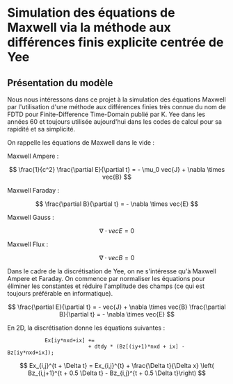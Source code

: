 # Simulation des équations de Maxwell via la méthode aux différences finis explicite centrée de Yee

## Présentation du modèle

Nous nous intéressons dans ce projet à la simulation des équations Maxwell par l'utilisation d'une méthode aux différences finies très connue du nom de FDTD pour Finite-Difference Time-Domain publié par K. Yee dans les années 60 et toujours utilisée aujourd'hui dans les codes de calcul pour sa rapidité et sa simplicité.

On rappelle les équations de Maxwell dans le vide :

Maxwell Ampere :

$$
\frac{1}{c^2} \frac{\partial E}{\partial t}  = - \mu_0 vec{J} + \nabla \times vec{B}
$$

Maxwell Faraday :

$$
\frac{\partial B}{\partial t} = - \nabla \times vec{E}
$$

Maxwell Gauss :

$$
\nabla \cdot vec{E} = 0
$$

Maxwell Flux :

$$
\nabla \cdot vec{B} = 0
$$

Dans le cadre de la discrétisation de Yee, on ne s'intéresse qu'à Maxwell Ampere et Faraday. On commence par normaliser les équations pour éliminer les constantes et réduire l'amplitude des champs (ce qui est toujours préférable en informatique).

$$
\frac{\partial E}{\partial t} = - vec{J} + \nabla \times vec{B}
\frac{\partial B}{\partial t} = - \nabla \times vec{E}
$$

En 2D, la discrétisation donne les équations suivantes :

                Ex[iy*nxd+ix] +=
                              + dtdy * (Bz[(iy+1)*nxd + ix] - Bz[iy*nxd+ix]);

$$
Ex_{i,j}^{t + \Delta t} = Ex_{i,j}^{t} + \frac{\Delta t}{\Delta x} \left( Bz_{i,j+1}^{t + 0.5 \Delta t}  - Bz_{i,j}^{t + 0.5 \Delta t}\right)
$$
